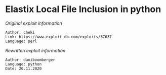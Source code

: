 # Elastix Local File Inclusion in python

*Original exploit information*
```
Author: cheki
Link: https://www.exploit-db.com/exploits/37637
Language: perl
```

*Rewritten exploit information*
```
Author: daniboomberger
Language: python
Date: 20.11.2020
```

